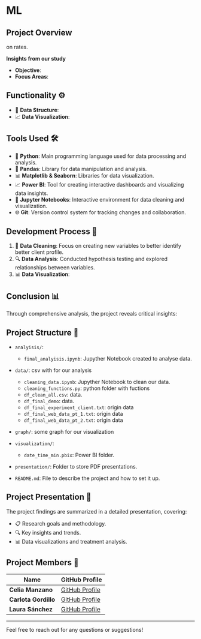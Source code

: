 # ML



## Project Overview 

on rates.


**Insights from our study**


- **Objective**: 
- **Focus Areas**:





## Functionality ⚙️

- 🧹 **Data Structure**: 
- 📈 **Data Visualization**: 

## Tools Used 🛠️

- 🐍 **Python**: Main programming language used for data processing and analysis.
- 🐼 **Pandas**: Library for data manipulation and analysis.
- 📊 **Matplotlib & Seaborn**: Libraries for data visualization.
- 📈 **Power BI**: Tool for creating interactive dashboards and visualizing data insights.
- 📓 **Jupyter Notebooks**: Interactive environment for data cleaning and visualization.
- 🌐 **Git**: Version control system for tracking changes and collaboration.

## Development Process 🚀

1. 🧹 **Data Cleaning**: Focus on creating new variables to better identify better client profile.
2. 🔍 **Data Analysis**: Conducted hypothesis testing and explored relationships between variables.
3. 📊 **Data Visualization**: 




## Conclusion 📊
Through comprehensive analysis, the project reveals critical insights:




## Project Structure 📁

- `analyisis/`:
    - `final_analyisis.ipynb`: Jupyther Notebook created to analyse data.
- `data/`: csv with for our analysis
    - `cleaning_data.ipynb`: Jupyther Notebook to clean our data.
    - `cleaning_functions.py`: python folder with fuctions
    - `df_clean_all.csv`: data.
    - `df_final_demo`: data.
    - `df_final_experiment_client.txt`: origin data
    - `df_final_web_data_pt_1.txt`: origin data
    - `df_final_web_data_pt_2.txt`: origin data

- `graph/`: some graph for our visualization

- `visualization/`:
    
  - `date_time_min.pbix`: Power BI folder.

- `presentation/`:  Folder to store PDF presentations.
- `README.md`: File to describe the project and how to set it up.


## Project Presentation 🎤

The project findings are summarized in a detailed presentation, covering:

- 📋 Research goals and methodology.
- 🔍 Key insights and trends.
- 📊 Data visualizations and treatment analysis.



## Project Members 👥

| Name       | GitHub Profile                           |
|------------|------------------------------------------|
| **Celia Manzano** | [GitHub Profile](https://github.com/cemanzanoc) |
| **Carlota Gordillo** | [GitHub Profile](https://github.com/carlotagordillo2) |
| **Laura Sánchez** | [GitHub Profile](https://github.com/laurasanchez20) |
----

Feel free to reach out for any questions or suggestions!
